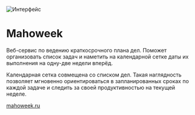 ![Интерфейс](https://mahoweek.ru/img/interface.png?v=2)

# Mahoweek

Веб-сервис по ведению краткосрочного плана дел. Поможет организовать список задач и наметить на календарной сетке даты их выполнения на одну-две недели вперёд.

Календарная сетка совмещена со списком дел. Такая наглядность позволяет мгновенно ориентироваться в запланированных сроках по каждой задаче и следить за своей продуктивностью на текущей неделе.

[mahoweek.ru](https://mahoweek.ru)
